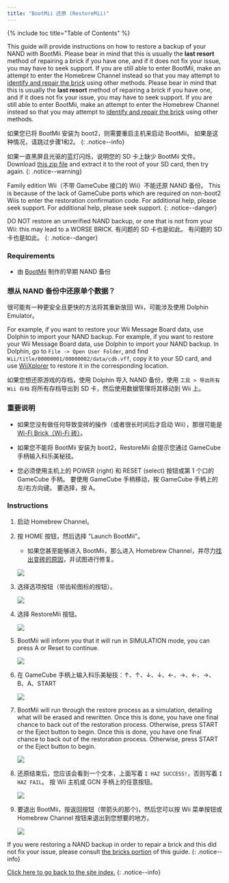 ```yaml
---
title: "BootMii 还原 (RestoreMii)"
---
```


{% include toc title="Table of Contents" %}

This guide will provide instructions on how to restore a backup of your NAND with BootMii. Please bear in mind that this is usually the <strong>last resort</strong> method of repairing a brick if you have one, and if it does not fix your issue, you may have to seek support. If you are still able to enter BootMii, make an attempt to enter the Homebrew Channel instead so that you may attempt to [identify and repair the brick](bricks) using other methods. Please bear in mind that this is usually the <strong>last resort</strong> method of repairing a brick if you have one, and if it does not fix your issue, you may have to seek support. If you are still able to enter BootMii, make an attempt to enter the Homebrew Channel instead so that you may attempt to [identify and repair the brick](bricks) using other methods.

如果您已将 BootMii 安装为 boot2，则需要重启主机来启动 BootMii。 如果是这种情况，请跳过步骤1和2。
{: .notice--info}

如果一直黑屏且光驱的蓝灯闪烁，说明您的 SD 卡上缺少 BootMii 文件。 Download [this zip file](https://static.hackmii.com/bootmii_sd_files.zip) and extract it to the root of your SD card, then try again.
{: .notice--warning}

Family edition Wii（不带 GameCube 接口的 Wii）不能还原 NAND 备份。 This is because of the lack of GameCube ports which are required on non-boot2 Wiis to enter the restoration confirmation code. For additional help, please seek support. For additional help, please seek support.
{: .notice--danger}

DO NOT restore an unverified NAND backup, or one that is not from your Wii: this may lead to a WORSE BRICK. 有问题的 SD 卡也是如此。 有问题的 SD 卡也是如此。
{: .notice--danger}

### Requirements

* 由 [BootMii](https://wii.guide/bootmii) 制作的早期 NAND 备份

### 想从 NAND 备份中还原单个数据？

很可能有一种更安全且更快的方法将其重新放回 Wii，可能涉及使用 Dolphin Emulator。

For example, if you want to restore your Wii Message Board data, use Dolphin to import your NAND backup. For example, if you want to restore your Wii Message Board data, use Dolphin to import your NAND backup. In Dolphin, go to `File -> Open User Folder`, and find `Wii/title/00000001/00000002/data/cdb.vff`, copy it to your SD card, and use [WiiXplorer](https://oscwii.org/library/app/wiixplorer) to restore it in the corresponding location.

如果您想还原游戏的存档，使用 Dolphin 导入 NAND 备份，使用 `工具 > 导出所有 Wii 存档` 将所有存档导出到 SD 卡，然后使用数据管理将其移动到 Wii 上。

### 重要说明

+ 如果您没有做任何导致变砖的操作（或者很长时间后才启动 Wii），那很可能是 [Wi-Fi Brick（Wi-Fi 砖）](bricks#wi-fi-brick)。

+ 如果您不能将 BootMii 安装为 boot2，RestoreMii 会提示您通过 GameCube 手柄输入科乐美秘技。

+ 您必须使用主机上的 POWER (right) 和 RESET (select) 按钮或第 1 个口的 GameCube 手柄。 要使用 GameCube 手柄移动，按 GameCube 手柄上的左/右方向键。 要选择，按 A。

### Instructions

1. 启动 Homebrew Channel。
1. 按 HOME 按钮，然后选择 "Launch BootMii"。
    + 如果您甚至能够进入 BootMii，那么进入 Homebrew Channel，并尽力[找出变砖的原因](bricks)，并试图进行修复。

    ![](/images/bootmii/BootMii_HBC.png)

1. 选择选项按钮（带齿轮图标的按钮）。

    ![](/images/bootmii/BootMii_Gears.png)

1. 选择 RestoreMii 按钮。

    ![](/images/bootmii/BootMii_Restore.png)

1. BootMii will inform you that it will run in SIMULATION mode, you can press A or Reset to continue.

    ![](/images/bootmii/BootMii_NAND_Simulation.png)

1. 在 GameCube 手柄上输入科乐美秘技：↑、↑、↓、↓、←、→、←、→、B、A、START

    ![](/images/bootmii/BootMii_NAND_Konami.png)

1. BootMii will run through the restore process as a simulation, detailing what will be erased and rewritten. Once this is done, you have one final chance to back out of the restoration process. Otherwise, press START or the Eject button to begin. Once this is done, you have one final chance to back out of the restoration process. Otherwise, press START or the Eject button to begin.

    ![](/images/bootmii/BootMii_NAND_Restore.png)

1. 还原结束后，您应该会看到一个文本，上面写着 `I HAZ SUCCESS!`，否则写着 `I HAZ FAIL`。 按 Wii 主机或 GCN 手柄上的任意按钮。

    ![](/images/bootmii/BootMii_NAND_Restore_Success.png)

1. 要退出 BootMii，按返回按钮（带箭头的那个)，然后您可以按 Wii 菜单按钮或 Homebrew Channel 按钮来退出到您想要的地方。

    ![](/images/bootmii/BootMii_Return.png)

If you were restoring a NAND backup in order to repair a brick and this did not fix your issue, please consult [the bricks portion](bricks) of this guide.
{: .notice--info}

[Click here to go back to the site index.](site-navigation)
{: .notice--info}
